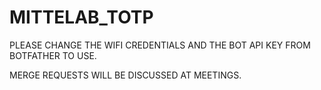 # MITTELAB_TOTP

PLEASE CHANGE THE WIFI CREDENTIALS AND THE BOT API KEY FROM BOTFATHER TO USE.

MERGE REQUESTS WILL BE DISCUSSED AT MEETINGS.
